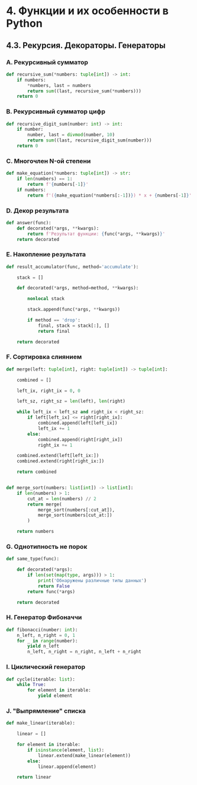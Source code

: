 # 4. Функции и их особенности в Python

## 4.3. Рекурсия. Декораторы. Генераторы

### A. Рекурсивный сумматор
```python
def recursive_sum(*numbers: tuple[int]) -> int:
    if numbers:
        *numbers, last = numbers
        return sum((last, recursive_sum(*numbers)))
    return 0
```

### B. Рекурсивный сумматор цифр
```python
def recursive_digit_sum(number: int) -> int:
    if number:
        number, last = divmod(number, 10)
        return sum((last, recursive_digit_sum(number)))
    return 0
```

### C. Многочлен N-ой степени
```python
def make_equation(*numbers: tuple[int]) -> str:
    if len(numbers) == 1:
        return f'{numbers[-1]}'
    if numbers:
        return f'({make_equation(*numbers[:-1])}) * x + {numbers[-1]}'
```

### D. Декор результата
```python
def answer(func):
    def decorated(*args, **kwargs):
        return f'Результат функции: {func(*args, **kwargs)}'
    return decorated
```

### E. Накопление результата
```python
def result_accumulator(func, method='accumulate'):

    stack = []

    def decorated(*args, method=method, **kwargs):

        nonlocal stack

        stack.append(func(*args, **kwargs))

        if method == 'drop':
            final, stack = stack[:], []
            return final

    return decorated
```

### F. Сортировка слиянием
```python
def merge(left: tuple[int], right: tuple[int]) -> tuple[int]:

    combined = []

    left_ix, right_ix = 0, 0

    left_sz, right_sz = len(left), len(right)

    while left_ix < left_sz and right_ix < right_sz:
        if left[left_ix] <= right[right_ix]:
            combined.append(left[left_ix])
            left_ix += 1
        else:
            combined.append(right[right_ix])
            right_ix += 1

    combined.extend(left[left_ix:])
    combined.extend(right[right_ix:])

    return combined


def merge_sort(numbers: list[int]) -> list[int]:
    if len(numbers) > 1:
        cut_at = len(numbers) // 2
        return merge(
            merge_sort(numbers[:cut_at]),
            merge_sort(numbers[cut_at:])
        )

    return numbers
```

### G. Однотипность не порок
```python
def same_type(func):

    def decorated(*args):
        if len(set(map(type, args))) > 1:
            print('Обнаружены различные типы данных')
            return False
        return func(*args)

    return decorated
```

### H. Генератор Фибоначчи
```python
def fibonacci(number: int):
    n_left, n_right = 0, 1
    for _ in range(number):
        yield n_left
        n_left, n_right = n_right, n_left + n_right
```

### I. Циклический генератор
```python
def cycle(iterable: list):
    while True:
        for element in iterable:
            yield element
```

### J. "Выпрямление" списка
```python
def make_linear(iterable):

    linear = []

    for element in iterable:
        if isinstance(element, list):
            linear.extend(make_linear(element))
        else:
            linear.append(element)

    return linear
```
